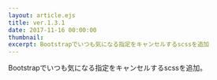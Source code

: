 ```yaml
---
layout: article.ejs
title: ver.1.3.1
date: 2017-11-16 00:00:00
thumbnail: 
excerpt: Bootstrapでいつも気になる指定をキャンセルするscssを追加
---
```


Bootstrapでいつも気になる指定をキャンセルするscssを追加。
